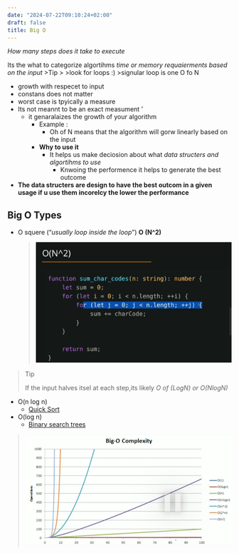 ```yaml
---
date: "2024-07-22T09:10:24+02:00"
draft: false
title: Big O
---
```


*How many steps does it take to execute*

Its the what to categorize algortihms *time or memory requaierments
based on the input* \>Tip \> \>look for loops :) \>signular loop is one
O fo N

-   growth with respecet to input
-   constans does not matter
-   worst case is tpyically a measure  
-   Its not meannt to be an exact measument ’
    -   it genaralaizes the growth of your algorithm
        -   Example :
            -   Oh of N means that the algorithm will gorw linearly
                based on the input  
        -   **Why to use it**
            -   It helps us make deciosion about what *data structers
                and algortihms to use*
                -   Knwoing the performence it helps to generate the
                    best outcome
-   **The data structers are design to have the best outcom in a given
    usage if u use them incorelcy the lower the performance**

## Big O Types

-   O squere (“*usually loop inside the loop*”) **O (N^2)**

    > ![OSquer_visla.png](/static/OSquer_visla.png)

> Tip
>
> If the input halves itsel at each step,its likely *O of (LogN) or
> O(NlogN)*

-   O(n log n)
    -   [Quick Sort](/Algorithms/quick_sort)
-   O(log n)
    -   [Binary search
        trees](/Algorithms/Binary_Search_Tree)

> ![BIgOTypes_visual.png](/static/BIgOTypes_visual.png)
